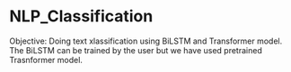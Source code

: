 # NLP_Classification
Objective: Doing text xlassification using BiLSTM and Transformer model. The BiLSTM can be trained by the user but we have used pretrained Trasnformer model.
